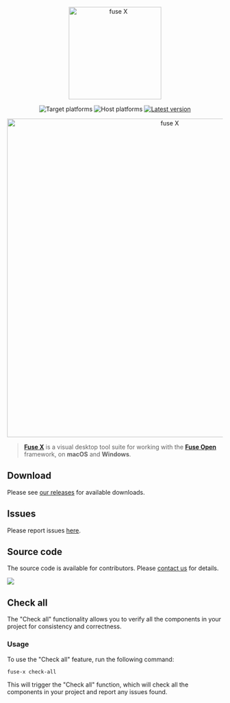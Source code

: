 <p align="center"><picture>
  <source media="(prefers-color-scheme: dark)" srcset="https://github.com/fuse-x/studio/raw/master/img/logo-darkmode.png">
  <img src="https://github.com/fuse-x/studio/raw/master/img/logo.png" width="216" alt="fuse X" />
</picture></p>

<p align="center"><img src="https://img.shields.io/badge/target%20os-Android%20%7C%20iOS%20%7C%20macOS%20%7C%20Windows-7F5AB6?style=flat-square&amp;logo=android&amp;logoColor=silver" alt="Target platforms">
<img src="https://img.shields.io/badge/host%20os-macOS%20%7C%20Windows-7F5AB6?logo=apple&amp;style=flat-square" alt="Host platforms">
<a href="https://github.com/fuse-x/studio/releases"><img src="https://img.shields.io/github/v/release/fuse-x/studio?include_prereleases&amp;logo=github&amp;label=latest&amp;sort=semver&amp;style=flat-square" alt="Latest version"></a>

<p align="center"><img src="https://github.com/fuse-x/studio/raw/master/img/screenshot.png" width="744" alt="fuse X" /></p>

> [**Fuse X**](https://fuse-x.com/) is a visual desktop tool suite for working with the [**Fuse Open**](https://fuseopen.com/) framework, on **macOS** and **Windows**.

## Download

Please see [our releases](https://github.com/fuse-x/studio/releases) for available downloads.

## Issues

Please report issues [here](https://github.com/fuse-x/studio/issues).

## Source code

The source code is available for contributors. Please <a href="mailto:support@fuse-x.com">contact us</a> for details.

<img class="release-badge" src="https://img.shields.io/badge/license-NDA-yellow?style=flat-square">

## Check all

The "Check all" functionality allows you to verify all the components in your project for consistency and correctness.

### Usage

To use the "Check all" feature, run the following command:

```sh
fuse-x check-all
```

This will trigger the "Check all" function, which will check all the components in your project and report any issues found.

